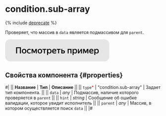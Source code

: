 # condition.sub-array

{% include [deprecate](../../_includes/deprecate.md) %}

Проверяет, что массив в `data` является подмассивом для `parent`.

[![](../_images/buttons/view-example.svg)](https://clck.ru/T9a4k)

## Свойства компонента {#properties}

#|
|| **Название** | **Тип** | **Описание** ||
|| `type`<span style="color: red">\*</span> | "condition.sub-array" | Задает тип компонента. ||
|| `data` | _any_ | Подмассив, наличие которого проверяется в `parent` ||
|| `hint` | _string_ | Сообщение об ошибке валидации, которое увидит исполнитель ||
|| `parent` | _any_ | Массив, в котором осуществляется поиск `data` ||
|#
